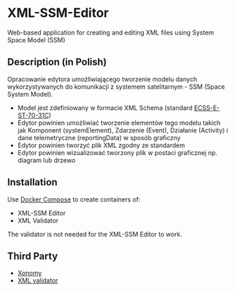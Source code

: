 # XML-SSM-Editor
Web-based application for creating and editing XML files using System Space Model (SSM)

## Description (in Polish)
Opracowanie edytora umożliwiającego tworzenie modelu danych wykorzystywanych do komunikacji z systemem satelitarnym - SSM (Space System Model).

- Model jest zdefiniowany w formacie XML Schema (standard [ECSS-E-ST-70-31C](https://confluence-lesia.obspm.fr/download/attachments/3113613/ECSS-E-ST-70-31C%2831July2008%29.pdf?version=1&modificationDate=1494335253613&api=v2))
- Edytor powinien umożliwiać tworzenie elementów tego modelu takich jak Komponent (systemElement), Zdarzenie (Event), Działanie (Activity) i dane telemetryczne (reportingData) w sposób graficzny
- Edytor powinien tworzyć plik XML zgodny ze standardem
- Edytor powinien wizualizować tworzony plik w postaci graficznej np. diagram lub drzewo

## Installation
Use [Docker Compose](https://docs.docker.com/compose/) to create containers of:
- XML-SSM Editor
- XML Validator

The validator is not needed for the XML-SSM Editor to work.

## Third Party
- [Xonomy](https://github.com/michmech/xonomy)
- [XML validator](https://github.com/ISAITB/xml-validator)